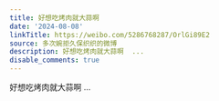 ```yaml
---
title: 好想吃烤肉就大蒜啊
date: '2024-08-08'
linkTitle: https://weibo.com/5286768287/OrlGi89E2
source: 多次婉拒久保织织的微博
description: 好想吃烤肉就大蒜啊  ...
disable_comments: true
---
```

好想吃烤肉就大蒜啊  ...